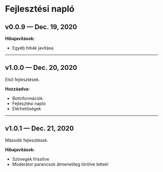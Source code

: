 # Fejlesztési napló

## v0.0.9 — Dec. 19, 2020

**Hibajavítások:**
- Egyéb hibák javítása

---

## v1.0.0 — Dec. 20, 2020

Első fejlesztések.

**Hozzáadva:**
- Botinformációk
- Fejlesztési napló
- Elérhetőségek

---

## v1.0.1 — Dec. 21, 2020

Második fejlesztések.

**Hibajavítások:**
- Szövegek fríssítve
- Moderátor parancsok átmenetileg törölve lettek!
